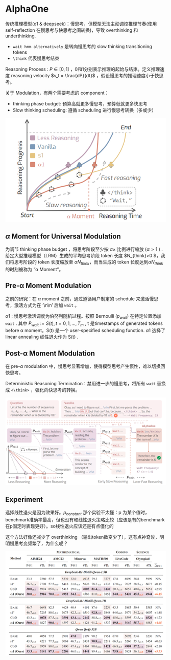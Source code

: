 # AlphaOne

传统推理模型(o1 & deepseek)：慢思考，但模型无法主动调控推理节奏(使用 self-reflection 在慢思考与快思考之间转换)，导致 overthinking 和 underthinking. 

- `wait hmm alternatively` 是转向慢思考的 slow thinking transitioning tokens
- `\think` 代表慢思考结束

Reasoning Process : $P\in[0,1]$ ，0和1分别表示推理的起始与结束。定义推理速度 reasoning velocity $v_t = \frac{dP}{dt}$ ，假设慢思考的推理速度小于快思考。

关于 Modulation，有两个需要考虑的 component：

- thinking phase budget: 预算高就更多慢思考，预算低就更多快思考
- Slow thinking scheduling: 遵循 scheduling 进行慢思考转换（多或少）

![image-20250702163449354](./AlphaOne.assets/image-20250702163449354.png)





## $\alpha$ Moment for Universal Modulation

为调节 thinking phase budget ，将思考阶段至少按 $\alpha \times$ 比例进行缩放 ($\alpha \gt 1$ ) . 给定大型推理模型（LRM）生成的平均思考阶段 token 长度 $N_{think}>0 $，我们将思考阶段的 token 长度缩放至 $αN_{think}$，而当生成的 token 长度达到$αN_{think}$ 的时刻被称为 “α  Moment”。 



##  Pre-α Moment Modulation

之前的研究：在 $\alpha$ moment 之前，通过遵循用户制定的 schedule 来激活慢思考，激活方式为在 ‘\n\n’ 后加 `wait` 。

$\alpha 1$ : 慢思考激活调度为伯努利随机过程。按照 Bernoulli ($p_{wait}$) 在特定位置添加 `wait` . 其中 $P_{wait} := S(t), t=0,1,...,T_m$ , t 是timestamps of generated tokens before α moment。S(t) 是一个 user-specified scheduling function. $\alpha1$ 选择了 linear annealing 线性退火作为 S(t) .  

## Post-α Moment Modulation

在 pre-$\alpha$ modulation 中，慢思考显著增加，使得模型思考产生惯性，难以切换回快思考。

Deterministic Reasoning Termination：禁用进一步的慢思考，将所有 `wait` 替换成 `<\think>` ，强化向快思考的转换。

![image-20250702180915940](./AlphaOne.assets/image-20250702180915940.png)





## Experiment

选择线性退火是因为效果好。$p_{constant}$ 那个实验不太懂：p 为某个值时，benchmark准确率最高，但也没有和线性退火策略比较（应该是有的benchmark在p固定时表现更好）。so线性退火应该还是有点僵化的

这个方法好像还减少了 overthinking （输出token数变少了），这有点神奇诶，明明慢思考变频繁了，为什么呢？

![image-20250702185232561](./AlphaOne.assets/image-20250702185232561.png)



